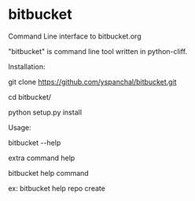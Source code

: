 bitbucket
=========

Command Line interface to bitbucket.org

"bitbucket" is command line tool written in python-cliff.

Installation: 

git clone https://github.com/yspanchal/bitbucket.git

cd bitbucket/

python setup.py install

Usage: 

bitbucket --help

extra command help

bitbucket help command

ex: bitbucket help repo create
 
